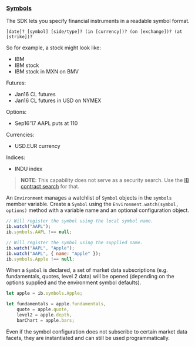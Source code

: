 ### [Symbols](#symbols)

The SDK lets you specify financial instruments in a readable symbol format.

    [date]? [symbol] [side/type]? (in [currency])? (on [exchange])? (at [strike])?

So for example, a stock might look like:

* IBM
* IBM stock
* IBM stock in MXN on BMV

Futures:

* Jan16 CL futures
* Jan16 CL futures in USD on NYMEX

Options:

* Sep16'17 AAPL puts at 110

Currencies:

* USD.EUR currency

Indices:

* INDU index

> **NOTE**: This capability does not serve as a security search.  Use the [IB contract search](https://pennies.interactivebrokers.com/cstools/contract_info) for that.

An `Environment` manages a watchlist of `Symbol` objects in the `symbols` member variable.  Create a `Symbol` using the `Environment.watch(symbol, options)` method with a variable name and an optional configuration object.

```javascript
// Will register the symbol using the local symbol name.
ib.watch("AAPL");
ib.symbols.AAPL !== null;

// Will register the symbol using the supplied name.
ib.watch("AAPL", "Apple");
ib.watch("AAPL", { name: "Apple" });
ib.symbols.Apple !== null;
```

When a `Symbol` is declared, a set of market data subscriptions (e.g. fundamentals, quotes, level 2 data) will be opened (depending on the options supplied and the environment symbol defaults).

```javascript
let apple = ib.symbols.Apple;

let fundamentals = apple.fundamentals,
    quote = apple.quote,
    level2 = apple.depth,
    barChart = apple.bars;
```

Even if the symbol configuration does not subscribe to certain market data facets, they are instantiated and can still be used programmatically.